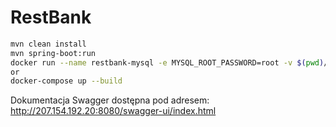 # RestBank
```bash
mvn clean install
mvn spring-boot:run
docker run --name restbank-mysql -e MYSQL_ROOT_PASSWORD=root -v $(pwd)/docker-entrypoint-initdb.d:/docker-entrypoint-initdb.d -d -p 3306:3306 mysql
or
docker-compose up --build
```
Dokumentacja Swagger dostępna pod adresem:
http://207.154.192.20:8080/swagger-ui/index.html


